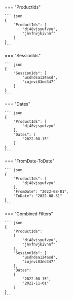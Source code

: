 === "ProductIds"

    ``` json
    {
        "ProductIds": [
            "dj48vjsyufvyu",
            "jnvfnvjkivnnf"
        ]
    }
    ```

=== "SessionIds"

    ``` json
    {
        "SessionIds": [
            "usdhdsa124asd",
            "iujnvi83nd347"
        ]
    }
    ```

=== "Dates"

    ``` json
    {
        "ProductIds": [
            "dj48vjsyufvyu"
        ],
        "Dates": [
            "2022-08-15"
        ]
    }
    ```

=== "FromDate-ToDate"

    ``` json
    {
        "ProductIds": [
            "dj48vjsyufvyu"
        ],
        "FromDate": "2022-08-01",
        "ToDate": "2022-08-31"
    }
    ```

=== "Combined Filters"

    ``` json
    {
        "ProductIds": 
        [
            "dj48vjsyufvyu",
            "jnvfnvjkivnnf"
        ],
        "SessionIds": [
            "usdhdsa124asd",
            "iujnvi83nd347"
        ],
        "Dates": 
        [
            "2022-08-15",
            "2022-11-01"
        ]
    }
    ```
